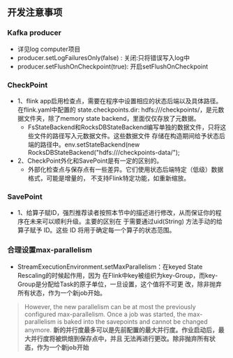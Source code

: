 ## 开发注意事项

### Kafka producer
- 详见log computer项目
- producer.setLogFailuresOnly(false) : 关闭:只将错误写入log中
- producer.setFlushOnCheckpoint(true): 开启setFlushOnCheckpoint

### CheckPoint
- 1、flink app启用检查点，需要在程序中设置相应的状态后端以及具体路径。在flink.yaml中配置的
     state.checkpoints.dir: hdfs:///checkpoints/，是元数据文件夹，除了memory state backend，里面仅仅存放了元数据。
  - FsStateBackend和RocksDBStateBackend编写单独的数据文件，只将这些文件的路径写入元数据文件。这些数据文件
      存储在构造期间给予状态后端的路径中。env.setStateBackend(new RocksDBStateBackend("hdfs:///checkpoints-data/");
- 2、CheckPoint外化和SavePoint是有一定的区别的。
  - 外部化检查点与保存点有一些差异。它们使用状态后端特定（低级）数据格式，可能是增量的，
         不支持Flink特定功能，如重新缩放。

### SavePoint
- 1、给算子赋ID，强烈推荐读者按照本节中的描述进行修改，从而保证你的程序在未来可以顺利升级。主要的区别在
     于需要通过uid(String) 方法手动的给算子赋予 ID。这些 ID 将用于确定每一个算子的状态范围。

### 合理设置max-parallelism
- StreamExecutionEnvironment.setMaxParallelism：在keyed State Rescaling的时候起作用，因为
  在Flink中key被组织为key-Group，而key-Group是分配给Task的原子单位，一旦设置，这个值将不可更
  改，除非抛弃所有状态，作为一个新job开始。
> However, the new parallelism can be at most the previously configured max-parallelism.
  Once a job was started, the max-parallelism is baked into the savepoints and cannot be
  changed anymore.
  **新的并行度最多可以是先前配置的最大并行度。作业启动后，最大并行度将被烘焙到保存点中，并且
   无法再进行更改。除非抛弃所有状态，作为一个新job开始**